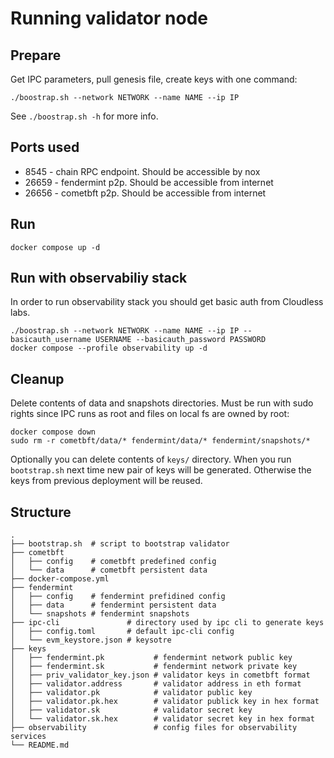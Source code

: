 # Running validator node

## Prepare

Get IPC parameters, pull genesis file, create keys with one command:

```shell
./boostrap.sh --network NETWORK --name NAME --ip IP
```

See `./boostrap.sh -h` for more info.

## Ports used

- 8545 - chain RPC endpoint. Should be accessible by nox
- 26659 - fendermint p2p. Should be accessible from internet
- 26656 - cometbft p2p. Should be accessible from internet

## Run

```shell
docker compose up -d
```

## Run with observabiliy stack

In order to run observability stack you should get basic auth from Cloudless labs.

```shell
./boostrap.sh --network NETWORK --name NAME --ip IP --basicauth_username USERNAME --basicauth_password PASSWORD
docker compose --profile observability up -d
```

## Cleanup

Delete contents of data and snapshots directories. Must be run with sudo rights
since IPC runs as root and files on local fs are owned by root:

```shell
docker compose down
sudo rm -r cometbft/data/* fendermint/data/* fendermint/snapshots/*
```

Optionally you can delete contents of `keys/` directory. When you run
`bootstrap.sh` next time new pair of keys will be generated. Otherwise the keys
from previous deployment will be reused.

## Structure

```
.
├── bootstrap.sh  # script to bootstrap validator
├── cometbft
│   ├── config    # cometbft predefined config
│   └── data      # cometbft persistent data
├── docker-compose.yml
├── fendermint
│   ├── config    # fendermint prefidined config
│   ├── data      # fendermint persistent data
│   └── snapshots # fendermint snapshots
├── ipc-cli               # directory used by ipc cli to generate keys
│   ├── config.toml       # default ipc-cli config
│   └── evm_keystore.json # keysotre
├── keys
│   ├── fendermint.pk           # fendermint network public key
│   ├── fendermint.sk           # fendermint network private key
│   ├── priv_validator_key.json # validator keys in cometbft format
│   ├── validator.address       # validator address in eth format
│   ├── validator.pk            # validator public key
│   ├── validator.pk.hex        # validator publick key in hex format
│   ├── validator.sk            # validator secret key
│   └── validator.sk.hex        # validator secret key in hex format
├── observability               # config files for observability services
└── README.md
```
